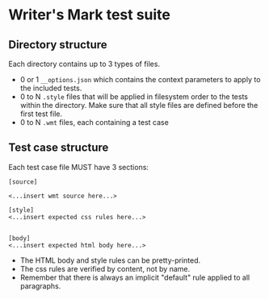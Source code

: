 # Writer's Mark test suite

## Directory structure

Each directory contains up to 3 types of files.

* 0 or 1 `__options.json` which contains the context parameters to apply to the included tests.
* 0 to N `.style` files that will be applied in filesystem order to the tests within the directory. Make sure that all style files are defined before the first test file. 
* 0 to N `.wmt` files, each containing a test case

## Test case structure

Each test case file MUST have 3 sections:

```
[source]

<...insert wmt source here...>

[style]
<...insert expected css rules here...>


[body]
<...insert expected html body here...>
```

* The HTML body and style rules can be pretty-printed.
* The css rules are verified by content, not by name.
* Remember that there is always an implicit "default" rule applied to all paragraphs.
